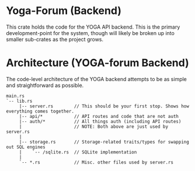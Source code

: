 # Yoga-Forum (Backend)

This crate holds the code for the YOGA API backend. This is the primary development-point for the system, though will likely be broken up into smaller sub-crates as the project grows.

# Architecture (YOGA-forum Backend)

The code-level architecture of the YOGA backend attempts to be as simple and straightforward as possible.
```
main.rs
`-- lib.rs
     |-- server.rs        // This should be your first stop. Shows how everything comes together.
     |-- api/*            // API routes and code that are not auth
     |-- auth/*           // All things auth (including API routes) 
     |                    // NOTE: Both above are just used by server.rs
     |
     |-- storage.rs       // Storage-related traits/types for swapping out SQL engines
     |    `-- /sqlite.rs  // SQLite implementation
     |
     `-- *.rs             // Misc. other files used by server.rs
```
